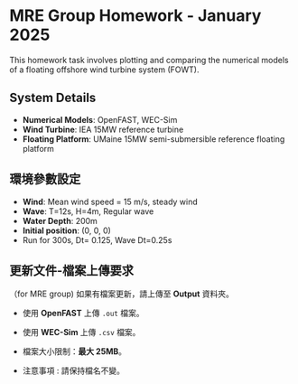 # MRE Group Homework - January 2025
This homework task involves plotting and comparing the numerical models of a floating offshore wind turbine system (FOWT).

## **System Details**
- **Numerical Models**: OpenFAST, WEC-Sim  
- **Wind Turbine**: IEA 15MW reference turbine  
- **Floating Platform**: UMaine 15MW semi-submersible reference floating platform  


## **環境參數設定**
- **Wind**: Mean wind speed = 15 m/s, steady wind
- **Wave**: T=12s, H=4m, Regular wave
- **Water Depth**: 200m 
- **Initial position**: (0, 0, 0)
- Run for 300s, Dt= 0.125,  Wave Dt=0.25s


## 更新文件-檔案上傳要求
（for MRE group) 如果有檔案更新，請上傳至 **Output** 資料夾。
- 使用 **OpenFAST** 上傳 `.out` 檔案。
- 使用 **WEC-Sim** 上傳 `.csv` 檔案。
- 檔案大小限制：**最大 25MB**。

- 注意事項 : 請保持檔名不變。
